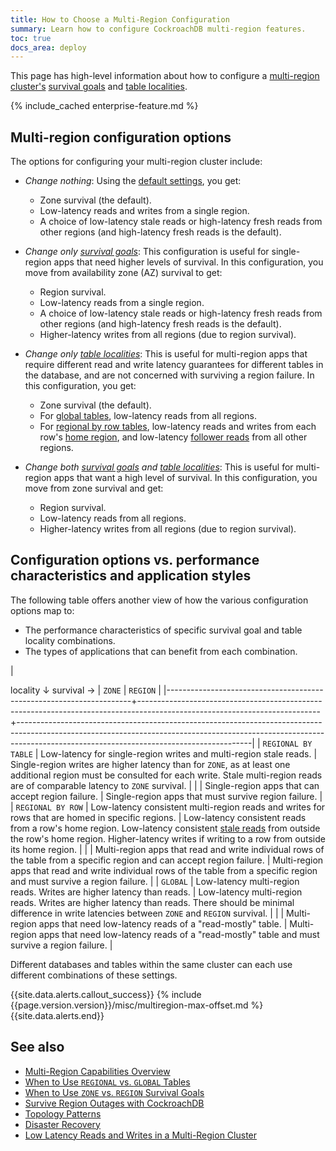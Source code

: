 ```yaml
---
title: How to Choose a Multi-Region Configuration
summary: Learn how to configure CockroachDB multi-region features.
toc: true
docs_area: deploy
---
```


This page has high-level information about how to configure a [multi-region cluster's](multiregion-overview.html) [survival goals](multiregion-overview.html#survival-goals) and [table localities](multiregion-overview.html#table-localities).

{% include_cached enterprise-feature.md %}

## Multi-region configuration options

The options for configuring your multi-region cluster include:

- _Change nothing_: Using the [default settings](multiregion-overview.html#default-settings), you get:
  - Zone survival (the default).
  - Low-latency reads and writes from a single region.
  - A choice of low-latency stale reads or high-latency fresh reads from other regions (and high-latency fresh reads is the default).

- _Change only [survival goals](multiregion-overview.html#survival-goals)_: This configuration is useful for single-region apps that need higher levels of survival. In this configuration, you move from availability zone (AZ) survival to get:
  - Region survival.
  - Low-latency reads from a single region.
  - A choice of low-latency stale reads or high-latency fresh reads from other regions (and high-latency fresh reads is the default).
  - Higher-latency writes from all regions (due to region survival).

- _Change only [table localities](multiregion-overview.html#table-localities)_: This is useful for multi-region apps that require different read and write latency guarantees for different tables in the database, and are not concerned with surviving a region failure. In this configuration, you get:
  - Zone survival (the default).
  - For [global tables](multiregion-overview.html#global-tables), low-latency reads from all regions.
  - For [regional by row tables](multiregion-overview.html#regional-by-row-tables), low-latency reads and writes from each row's [home region](set-locality.html#crdb_region), and low-latency [follower reads](follower-reads.html) from all other regions.

- _Change both [survival goals](multiregion-overview.html#survival-goals) and [table localities](multiregion-overview.html#table-localities)_: This is useful for multi-region apps that want a high level of survival. In this configuration, you move from zone survival and get:
  - Region survival.
  - Low-latency reads from all regions.
  - Higher-latency writes from all regions (due to region survival).

## Configuration options vs. performance characteristics and application styles

The following table offers another view of how the various configuration options map to:

- The performance characteristics of specific survival goal and table locality combinations.
- The types of applications that can benefit from each combination.

| <div style="width: 200px;"></div> locality &#8595; survival &#8594; | `ZONE`                                                                                                                    | `REGION`                                                                                                                                                                                                             |
|---------------------------------------------------------------------+---------------------------------------------------------------------------------------------------------------------------+----------------------------------------------------------------------------------------------------------------------------------------------------------------------------------------------------------------------|
| `REGIONAL BY TABLE`                                                 | Low-latency for single-region writes and multi-region stale reads.                                                        | Single-region writes are higher latency than for `ZONE`, as at least one additional region must be consulted for each write. Stale multi-region reads are of comparable latency to `ZONE` survival.                  |
|                                                                     | Single-region apps that can accept region failure.                                                                        | Single-region apps that must survive region failure.                                                                                                                                                                 |
| `REGIONAL BY ROW`                                                   | Low-latency consistent multi-region reads and writes for rows that are homed in specific regions.                         | Low-latency consistent reads from a row's home region. Low-latency consistent [stale reads](follower-reads.html) from outside the row's home region. Higher-latency writes if writing to a row from outside its home region. |
|                                                                     | Multi-region apps that read and write individual rows of the table from a specific region and can accept region failure.  | Multi-region apps that read and write individual rows of the table from a specific region and must survive a region failure.                                                                                         |
| `GLOBAL`                                                            | Low-latency multi-region reads. Writes are higher latency than reads.                                                     | Low-latency multi-region reads.  Writes are higher latency than reads. There should be minimal difference in write latencies between `ZONE` and `REGION` survival.                                                   |
|                                                                     | Multi-region apps that need low-latency reads of a "read-mostly" table.                                                   | Multi-region apps that need low-latency reads of a "read-mostly" table and must survive a region failure.                                                                                                            |


Different databases and tables within the same cluster can each use different combinations of these settings.

{{site.data.alerts.callout_success}}
{% include {{page.version.version}}/misc/multiregion-max-offset.md %}
{{site.data.alerts.end}}

## See also

- [Multi-Region Capabilities Overview](multiregion-overview.html)
- [When to Use `REGIONAL` vs. `GLOBAL` Tables](when-to-use-regional-vs-global-tables.html)
- [When to Use `ZONE` vs. `REGION` Survival Goals](when-to-use-zone-vs-region-survival-goals.html)
- [Survive Region Outages with CockroachDB](https://www.cockroachlabs.com/blog/under-the-hood-multi-region)
- [Topology Patterns](topology-patterns.html)
- [Disaster Recovery](disaster-recovery.html)
- [Low Latency Reads and Writes in a Multi-Region Cluster](demo-low-latency-multi-region-deployment.html)
